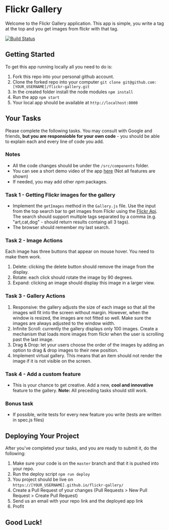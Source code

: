 # Flickr Gallery

Welcome to the Flickr Gallery application.
This app is simple, you write a tag at the top and you get images from flickr with that tag.

[![Build Status](https://travis-ci.org/talbenmoshe/flickr-gallery.svg?branch=master)](https://travis-ci.org/talbenmoshe/flickr-gallery)


## Getting Started
To get this app running locally all you need to do is:
1. Fork this repo into your personal github account.
1. Clone the forked repo into your computer `git clone git@github.com:[YOUR_USERNAME]/flickr-gallery.git`
2. In the created folder install the node modules `npm install`
3. Run the app `npm start`
4. Your local app should be available at `http://localhost:8000`

## Your Tasks
Please complete the following tasks. You may consult with Google and friends, **but you are responsioble for your own code** - you should be able to explain each and every line of code you add.
### Notes
- All the code changes should be under the `/src/components` folder.
- You can see a short demo video of the app [here](https://youtu.be/NW4VojSUFQc) (Not all features are shown)
- If needed, you may add other *npm* packages.


### Task 1 - Getting Flickr images for the gallery
- Implement the `getImages` method in the `Gallery.js` file. Use the input from the top search bar to get images from Flickr using the [Flickr Api](https://www.flickr.com/services/api/flickr.photos.search.html). The search should support multiple tags separated by a comma (e.g. "art,cat,dog" - should return results containg all 3 tags).
- The browser should remember my last search.


### Task 2 - Image Actions
Each image has three buttons that appear on mouse hover. You need to make them work.
1. Delete: clicking the delete button should remove the image from the display.
2. Rotate: each click should rotate the image by 90 degrees.
3. Expand: clicking an image should display this image in a larger view.

### Task 3 - Gallery Actions
1. Responsive:  the gallery adjusts the size of each image so that all the images will fit into the screen without margin. However, when the window is resized, the images are not fitted so well. Make sure the images are always adjusted to the window width.
2. Infinite Scroll: currently the gallery displays only 100 images. Create a mechanism that loads more images from flickr when the user is scrolling past the last image.
3. Drag & Drop: let your users choose the order of the images by adding an option to drag & drop images to their new position.
4. Implement virtual gallery. This means that an item should not render the image if it is not visible on the screen.

### Task 4 - Add a custom feature
- This is your chance to get creative. Add a new, **cool and innovative** feature to the gallery. **Note:** All preceding tasks should still work.

### Bonus task
- If possible, write tests for every new feature you write (tests are written in spec.js files)

## Deploying Your Project
After you've completed your tasks, and you are ready to submit it, do the following:
1. Make sure your code is on the `master` branch and that it is pushed into your repo.
2. Run the deploy script `npm run deploy`
3. You project should be live on `https://[YOUR_USERNAME].github.io/flickr-gallery/`
4. Create a Pull Request of your changes (Pull Requests > New Pull Request > Create Pull Request)
5. Send us an email with your repo link and the deployed app link
6. Profit

## Good Luck!
